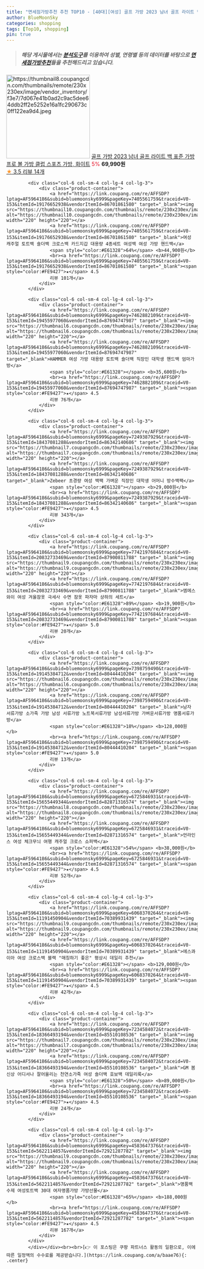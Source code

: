 ```yaml
---
title: "면세점가방추천 추천 TOP10 - [40대][여성] 골프 가방 2023 남녀 골프 라이트 백 표준 가방 프로 볼 가방 클럽 스포츠 가방, 화이트"
author: BlueMoonSky
categories: shopping
tags: [Top10, shopping]
pin: true
---
```


> ##### 해당 게시물에서는 [**분석도구**](https://itemscout.io/)를 이용하여 **성별**, **연령별** 등의 데이터를 바탕으로 [**면세점가방추천**](https://link.coupang.com/a/baae76)들을 추천해드리고 있습니다.
<div class="container"><div class="row">
            <div class="col-6 col-sm-4 col-lg-4 col-lg-3">
                <div class="product-container">
                    <a href="https://link.coupang.com/re/AFFSDP?lptag=AF5964186&subid=bluemoonsky6999&pageKey=7387669912&traceid=V0-153&itemId=19094026802&vendorItemId=86214853303" target="_blank"><img src="https://thumbnail8.coupangcdn.com/thumbnails/remote/230x230ex/image/vendor_inventory/f3e7/7d067e41b0ad2c9ac5dee64ddb2ff2e5252e16a1fc290673c0ff122ea9d4.jpeg" alt="https://thumbnail8.coupangcdn.com/thumbnails/remote/230x230ex/image/vendor_inventory/f3e7/7d067e41b0ad2c9ac5dee64ddb2ff2e5252e16a1fc290673c0ff122ea9d4.jpeg" width="220" height="220"></a>
                    <a href="https://link.coupang.com/re/AFFSDP?lptag=AF5964186&subid=bluemoonsky6999&pageKey=7387669912&traceid=V0-153&itemId=19094026802&vendorItemId=86214853303" target="_blank">골프 가방 2023 남녀 골프 라이트 백 표준 가방 프로 볼 가방 클럽 스포츠 가방, 화이트</a>
                    <span style="color:#E61328">5%</span> <b>69,990원</b>
                    <br><a href="https://link.coupang.com/re/AFFSDP?lptag=AF5964186&subid=bluemoonsky6999&pageKey=7387669912&traceid=V0-153&itemId=19094026802&vendorItemId=86214853303" target="_blank"><span style="color:#FE9427">★</span> 3.5
                    리뷰 14개</a>
                </div>
            </div>
            
            <div class="col-6 col-sm-4 col-lg-4 col-lg-3">
                <div class="product-container">
                    <a href="https://link.coupang.com/re/AFFSDP?lptag=AF5964186&subid=bluemoonsky6999&pageKey=7405561759&traceid=V0-153&itemId=19176652938&vendorItemId=86701861580" target="_blank"><img src="https://thumbnail10.coupangcdn.com/thumbnails/remote/230x230ex/image/vendor_inventory/9709/20c7e419ffadea1e0341b211600c947baf4dc4275096d5be5e225cba9393.jpg" alt="https://thumbnail10.coupangcdn.com/thumbnails/remote/230x230ex/image/vendor_inventory/9709/20c7e419ffadea1e0341b211600c947baf4dc4275096d5be5e225cba9393.jpg" width="220" height="220"></a>
                    <a href="https://link.coupang.com/re/AFFSDP?lptag=AF5964186&subid=bluemoonsky6999&pageKey=7405561759&traceid=V0-153&itemId=19176652938&vendorItemId=86701861580" target="_blank">여성 캐주얼 토트백 숄더백 크로스백 카드지갑 대용량 4종세트 여성백 여성 가방 핸드백</a>
                    <span style="color:#E61328">64%</span> <b>44,900원</b>
                    <br><a href="https://link.coupang.com/re/AFFSDP?lptag=AF5964186&subid=bluemoonsky6999&pageKey=7405561759&traceid=V0-153&itemId=19176652938&vendorItemId=86701861580" target="_blank"><span style="color:#FE9427">★</span> 4.5
                    리뷰 101개</a>
                </div>
            </div>
            
            <div class="col-6 col-sm-4 col-lg-4 col-lg-3">
                <div class="product-container">
                    <a href="https://link.coupang.com/re/AFFSDP?lptag=AF5964186&subid=bluemoonsky6999&pageKey=7462882109&traceid=V0-153&itemId=19455977060&vendorItemId=87694747987" target="_blank"><img src="https://thumbnail6.coupangcdn.com/thumbnails/remote/230x230ex/image/vendor_inventory/5a84/9858a9d1dd2f6ea16670e53aacc39d14f75481a03c298e2f6d259c721bed.jpg" alt="https://thumbnail6.coupangcdn.com/thumbnails/remote/230x230ex/image/vendor_inventory/5a84/9858a9d1dd2f6ea16670e53aacc39d14f75481a03c298e2f6d259c721bed.jpg" width="220" height="220"></a>
                    <a href="https://link.coupang.com/re/AFFSDP?lptag=AF5964186&subid=bluemoonsky6999&pageKey=7462882109&traceid=V0-153&itemId=19455977060&vendorItemId=87694747987" target="_blank">HAMMER 여성 가방 대용량 토트백 숄더백 직장인 대학생 핸드백 엄마가방</a>
                    <span style="color:#E61328"></span> <b>35,600원</b>
                    <br><a href="https://link.coupang.com/re/AFFSDP?lptag=AF5964186&subid=bluemoonsky6999&pageKey=7462882109&traceid=V0-153&itemId=19455977060&vendorItemId=87694747987" target="_blank"><span style="color:#FE9427">★</span> 4.5
                    리뷰 76개</a>
                </div>
            </div>
            
            <div class="col-6 col-sm-4 col-lg-4 col-lg-3">
                <div class="product-container">
                    <a href="https://link.coupang.com/re/AFFSDP?lptag=AF5964186&subid=bluemoonsky6999&pageKey=7249387929&traceid=V0-153&itemId=18437081288&vendorItemId=86342140686" target="_blank"><img src="https://thumbnail7.coupangcdn.com/thumbnails/remote/230x230ex/image/vendor_inventory/6441/b6e246d16c04546b7d0d25612fc369bf056b6f3dcd1b15338a8457aaaef6.png" alt="https://thumbnail7.coupangcdn.com/thumbnails/remote/230x230ex/image/vendor_inventory/6441/b6e246d16c04546b7d0d25612fc369bf056b6f3dcd1b15338a8457aaaef6.png" width="220" height="220"></a>
                    <a href="https://link.coupang.com/re/AFFSDP?lptag=AF5964186&subid=bluemoonsky6999&pageKey=7249387929&traceid=V0-153&itemId=18437081288&vendorItemId=86342140686" target="_blank">Zebeer 초경량 여성 백팩 가벼운 직장인 대학생 어머니 방수백팩</a>
                    <span style="color:#E61328"></span> <b>29,000원</b>
                    <br><a href="https://link.coupang.com/re/AFFSDP?lptag=AF5964186&subid=bluemoonsky6999&pageKey=7249387929&traceid=V0-153&itemId=18437081288&vendorItemId=86342140686" target="_blank"><span style="color:#FE9427">★</span> 4.5
                    리뷰 343개</a>
                </div>
            </div>
            
            <div class="col-6 col-sm-4 col-lg-4 col-lg-3">
                <div class="product-container">
                    <a href="https://link.coupang.com/re/AFFSDP?lptag=AF5964186&subid=bluemoonsky6999&pageKey=7742197684&traceid=V0-153&itemId=20832733469&vendorItemId=87900811788" target="_blank"><img src="https://thumbnail9.coupangcdn.com/thumbnails/remote/230x230ex/image/vendor_inventory/38b6/ac5d31ea1d9ab08299d34e3b4e5630422dd30e6dce3d843fa6640dc6a1be.jpg" alt="https://thumbnail9.coupangcdn.com/thumbnails/remote/230x230ex/image/vendor_inventory/38b6/ac5d31ea1d9ab08299d34e3b4e5630422dd30e6dce3d843fa6640dc6a1be.jpg" width="220" height="220"></a>
                    <a href="https://link.coupang.com/re/AFFSDP?lptag=AF5964186&subid=bluemoonsky6999&pageKey=7742197684&traceid=V0-153&itemId=20832733469&vendorItemId=87900811788" target="_blank">엠에스와이 여성 겨울잠옷 극세사 수면 잠옷 파자마 상하의 세트</a>
                    <span style="color:#E61328">89%</span> <b>19,900원</b>
                    <br><a href="https://link.coupang.com/re/AFFSDP?lptag=AF5964186&subid=bluemoonsky6999&pageKey=7742197684&traceid=V0-153&itemId=20832733469&vendorItemId=87900811788" target="_blank"><span style="color:#FE9427">★</span> 5.0
                    리뷰 20개</a>
                </div>
            </div>
            
            <div class="col-6 col-sm-4 col-lg-4 col-lg-3">
                <div class="product-container">
                    <a href="https://link.coupang.com/re/AFFSDP?lptag=AF5964186&subid=bluemoonsky6999&pageKey=7398759490&traceid=V0-153&itemId=19145384712&vendorItemId=80444410204" target="_blank"><img src="https://thumbnail6.coupangcdn.com/thumbnails/remote/230x230ex/image/vendor_inventory/0653/0c3425f8634950a9a5518501bcd0ea35a208115bb145cde1a30c9585636e.jpg" alt="https://thumbnail6.coupangcdn.com/thumbnails/remote/230x230ex/image/vendor_inventory/0653/0c3425f8634950a9a5518501bcd0ea35a208115bb145cde1a30c9585636e.jpg" width="220" height="220"></a>
                    <a href="https://link.coupang.com/re/AFFSDP?lptag=AF5964186&subid=bluemoonsky6999&pageKey=7398759490&traceid=V0-153&itemId=19145384712&vendorItemId=80444410204" target="_blank">남자 서류가방 소가죽 가방 남성 서류가방 노트북서류가방 남성서류가방 가벼운서류가방 명품서류가방</a>
                    <span style="color:#E61328">18%</span> <b>128,000원</b>
                    <br><a href="https://link.coupang.com/re/AFFSDP?lptag=AF5964186&subid=bluemoonsky6999&pageKey=7398759490&traceid=V0-153&itemId=19145384712&vendorItemId=80444410204" target="_blank"><span style="color:#FE9427">★</span> 5.0
                    리뷰 13개</a>
                </div>
            </div>
            
            <div class="col-6 col-sm-4 col-lg-4 col-lg-3">
                <div class="product-container">
                    <a href="https://link.coupang.com/re/AFFSDP?lptag=AF5964186&subid=bluemoonsky6999&pageKey=6725846931&traceid=V0-153&itemId=15655449344&vendorItemId=82871316574" target="_blank"><img src="https://thumbnail8.coupangcdn.com/thumbnails/remote/230x230ex/image/rs_quotation_api/rrmcrwig/bc74640c7a1d4214ab30617316bd6234.jpg" alt="https://thumbnail8.coupangcdn.com/thumbnails/remote/230x230ex/image/rs_quotation_api/rrmcrwig/bc74640c7a1d4214ab30617316bd6234.jpg" width="220" height="220"></a>
                    <a href="https://link.coupang.com/re/AFFSDP?lptag=AF5964186&subid=bluemoonsky6999&pageKey=6725846931&traceid=V0-153&itemId=15655449344&vendorItemId=82871316574" target="_blank">언라인스 여성 체크무늬 여행 캐주얼 크로스 쇼퍼백</a>
                    <span style="color:#E61328">54%</span> <b>38,000원</b>
                    <br><a href="https://link.coupang.com/re/AFFSDP?lptag=AF5964186&subid=bluemoonsky6999&pageKey=6725846931&traceid=V0-153&itemId=15655449344&vendorItemId=82871316574" target="_blank"><span style="color:#FE9427">★</span> 4.5
                    리뷰 52개</a>
                </div>
            </div>
            
            <div class="col-6 col-sm-4 col-lg-4 col-lg-3">
                <div class="product-container">
                    <a href="https://link.coupang.com/re/AFFSDP?lptag=AF5964186&subid=bluemoonsky6999&pageKey=6068370264&traceid=V0-153&itemId=11191450904&vendorItemId=70389931439" target="_blank"><img src="https://thumbnail9.coupangcdn.com/thumbnails/remote/230x230ex/image/vendor_inventory/1867/742f5ea12e3f0614912e3d5e574a862e8b8a75879c79291e4fa5e0d264e8.jpg" alt="https://thumbnail9.coupangcdn.com/thumbnails/remote/230x230ex/image/vendor_inventory/1867/742f5ea12e3f0614912e3d5e574a862e8b8a75879c79291e4fa5e0d264e8.jpg" width="220" height="220"></a>
                    <a href="https://link.coupang.com/re/AFFSDP?lptag=AF5964186&subid=bluemoonsky6999&pageKey=6068370264&traceid=V0-153&itemId=11191450904&vendorItemId=70389931439" target="_blank">에스콰이아 여성 크로스백 블랙 "매칭하기 좋은" 평상시 데일리 추천</a>
                    <span style="color:#E61328"></span> <b>129,000원</b>
                    <br><a href="https://link.coupang.com/re/AFFSDP?lptag=AF5964186&subid=bluemoonsky6999&pageKey=6068370264&traceid=V0-153&itemId=11191450904&vendorItemId=70389931439" target="_blank"><span style="color:#FE9427">★</span> 4.5
                    리뷰 42개</a>
                </div>
            </div>
            
            <div class="col-6 col-sm-4 col-lg-4 col-lg-3">
                <div class="product-container">
                    <a href="https://link.coupang.com/re/AFFSDP?lptag=AF5964186&subid=bluemoonsky6999&pageKey=7234584072&traceid=V0-153&itemId=18366493194&vendorItemId=85510108536" target="_blank"><img src="https://thumbnail7.coupangcdn.com/thumbnails/remote/230x230ex/image/vendor_inventory/ef64/46f0dca6d6796070a89f8259cf77a9c104175d85cd28a482fba3fff955aa.jpg" alt="https://thumbnail7.coupangcdn.com/thumbnails/remote/230x230ex/image/vendor_inventory/ef64/46f0dca6d6796070a89f8259cf77a9c104175d85cd28a482fba3fff955aa.jpg" width="220" height="220"></a>
                    <a href="https://link.coupang.com/re/AFFSDP?lptag=AF5964186&subid=bluemoonsky6999&pageKey=7234584072&traceid=V0-153&itemId=18366493194&vendorItemId=85510108536" target="_blank">GM 봄신상 어디서나 잘어울리는 천연소가죽 여성 숄더백 호보백 데일리룩</a>
                    <span style="color:#E61328">50%</span> <b>89,000원</b>
                    <br><a href="https://link.coupang.com/re/AFFSDP?lptag=AF5964186&subid=bluemoonsky6999&pageKey=7234584072&traceid=V0-153&itemId=18366493194&vendorItemId=85510108536" target="_blank"><span style="color:#FE9427">★</span> 4.5
                    리뷰 24개</a>
                </div>
            </div>
            
            <div class="col-6 col-sm-4 col-lg-4 col-lg-3">
                <div class="product-container">
                    <a href="https://link.coupang.com/re/AFFSDP?lptag=AF5964186&subid=bluemoonsky6999&pageKey=4583647376&traceid=V0-153&itemId=5622114857&vendorItemId=72921287782" target="_blank"><img src="https://thumbnail9.coupangcdn.com/thumbnails/remote/230x230ex/image/vendor_inventory/f665/f72a7fea674bbd6006c244a76186b471d8cb4284d7d68f9f3edc78bf90f7.jpeg" alt="https://thumbnail9.coupangcdn.com/thumbnails/remote/230x230ex/image/vendor_inventory/f665/f72a7fea674bbd6006c244a76186b471d8cb4284d7d68f9f3edc78bf90f7.jpeg" width="220" height="220"></a>
                    <a href="https://link.coupang.com/re/AFFSDP?lptag=AF5964186&subid=bluemoonsky6999&pageKey=4583647376&traceid=V0-153&itemId=5622114857&vendorItemId=72921287782" target="_blank">명품백 수제 여성토트백 30대 여자명품가방 가방선물</a>
                    <span style="color:#E61328">65%</span> <b>188,000원</b>
                    <br><a href="https://link.coupang.com/re/AFFSDP?lptag=AF5964186&subid=bluemoonsky6999&pageKey=4583647376&traceid=V0-153&itemId=5622114857&vendorItemId=72921287782" target="_blank"><span style="color:#FE9427">★</span> 4.5
                    리뷰 167개</a>
                </div>
            </div>
            </div></div><br><br>[👉 이 포스팅은 쿠팡 파트너스 활동의 일환으로, 이에 따른 일정액의 수수료를 제공받습니다.](https://link.coupang.com/a/baae76){: .center}
